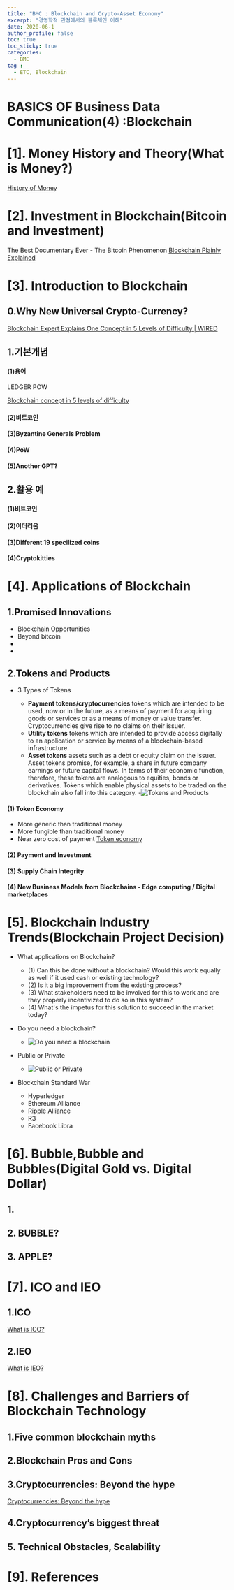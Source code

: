 ```yaml
---
title: "BMC : Blockchain and Crypto-Asset Economy"
excerpt: "경영학적 관점에서의 블록체인 이해" 
date: 2020-06-1
author_profile: false
toc: true
toc_sticky: true
categories:
  - BMC
tag :
  - ETC, Blockchain
---
```


# BASICS OF Business Data Communication(4) :Blockchain



# [1]. Money History and Theory(What is Money?)  


[History of Money](https://youtu.be/VKOIJS_qZGQ)
 







# [2]. Investment in Blockchain(Bitcoin and Investment)  


The Best Documentary Ever - The Bitcoin Phenomenon
[Blockchain Plainly Explained](https://youtu.be/IMJmd_tNhlM)









# [3]. Introduction to Blockchain  

## 0.Why New Universal Crypto-Currency?  
[Blockchain Expert Explains One Concept in 5 Levels of Difficulty | WIRED](https://youtu.be/hYip_Vuv8J0)

## 1.기본개념
#### (1)용어 
 LEDGER POW 

[Blockchain concept in 5 levels of difficulty](https://youtu.be/hYip_Vuv8J0)

#### (2)비트코인 

#### (3)Byzantine Generals Problem
 
#### (4)PoW

#### (5)Another GPT?




## 2.활용 예
#### (1)비트코인

#### (2)이더리움

#### (3)Different 19 specilized coins


#### (4)Cryptokitties






 
# [4]. Applications of Blockchain    

## 1.Promised Innovations

- Blockchain Opportunities
- Beyond bitcoin
- 
- 


## 2.Tokens and Products
- 3 Types of Tokens

    - **Payment tokens/cryptocurrencies**
tokens which are intended to be used, now or in the future, as a means of
payment for acquiring goods or services or as a means of money or value
transfer. Cryptocurrencies give rise to no claims on their issuer.
    - **Utility tokens**
tokens which are intended to provide access digitally to an application or
service by means of a blockchain-based infrastructure.
    - **Asset tokens**
assets such as a debt or equity claim on the issuer. Asset tokens
promise, for example, a share in future company earnings or future
capital flows. In terms of their economic function, therefore, these
tokens are analogous to equities, bonds or derivatives. Tokens which
enable physical assets to be traded on the blockchain also fall into this
category.
    -![Tokens and Products](https://user-images.githubusercontent.com/64456846/83425898-556dc500-a469-11ea-8d2a-100036bb3be2.png)  


#### (1) Token Economy
 - More generic than traditional money
 - More fungible than traditional money
 - Near zero cost of payment
[Token economy]("https://youtu.be/XatEoU36U-o")
#### (2) Payment and Investment
#### (3) Supply Chain Integrity
#### (4) New Business Models from Blockchains - Edge computing / Digital marketplaces
 



# [5]. Blockchain Industry Trends(Blockchain Project Decision)  

+ What applications on Blockchain?
    - (1) Can this be done without a blockchain? Would this work equally as well if it used cash or existing technology?
    - (2) Is it a big improvement from the existing process?
    - (3) What stakeholders need to be involved for this to work and are they properly incentivized to do so in this system?
    - (4) What's the impetus for this solution to succeed in the market today?  

+ Do you need a blockchain?
    - ![Do you need a blockchain](https://user-images.githubusercontent.com/64456846/83423318-c27f5b80-a465-11ea-98ca-c788b9ef749c.png)  
+ Public or Private
    - ![Public or Private](https://user-images.githubusercontent.com/64456846/83423091-78967580-a465-11ea-9f31-fa8d7c98d873.png)  


+ Blockchain Standard War
    - Hyperledger
    - Ethereum Alliance
    - Ripple Alliance
    - R3
    - Facebook Libra


 



# [6]. Bubble,Bubble and Bubbles(Digital Gold vs. Digital Dollar)  

## 1.


## 2. BUBBLE?

## 3. APPLE?





# [7]. ICO and IEO  
## 1.ICO  
[What is ICO?](https://youtu.be/iyuZ_bCQeIE)


## 2.IEO  
[What is IEO?](https://youtu.be/arFSWUuaA6s)






# [8]. Challenges and Barriers of Blockchain Technology  

## 1.Five common blockchain myths


## 2.Blockchain Pros and Cons


## 3.Cryptocurrencies: Beyond the hype
[Cryptocurrencies: Beyond the hype](https://youtu.be/vo6s1mUjxQQ)


## 4.Cryptocurrency’s biggest threat


## 5. Technical Obstacles, Scalability



# [9]. References





























